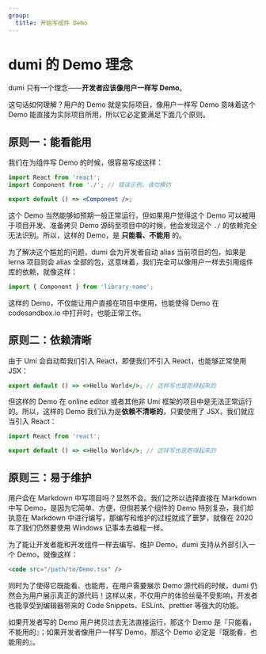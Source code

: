 ```yaml
---
group:
  title: 开始写组件 Demo
---
```


# dumi 的 Demo 理念

dumi 只有一个理念——**开发者应该像用户一样写 Demo**。

这句话如何理解？用户的 Demo 就是实际项目，像用户一样写 Demo 意味着这个 Demo 能直接为实际项目所用，所以它必定要满足下面几个原则。

## 原则一：能看能用

我们在为组件写 Demo 的时候，很容易写成这样：

```jsx | pure
import React from 'react';
import Component from './'; // 错误示例，请勿模仿

export default () => <Component />;
```

这个 Demo 当然能够如预期一般正常运行，但如果用户觉得这个 Demo 可以被用于项目开发、准备拷贝 Demo 源码至项目中的时候，他会发现这个 `./` 的依赖完全无法识别。所以，这样的 Demo，是 **只能看、不能用** 的。

为了解决这个尴尬的问题，dumi 会为开发者自动 alias 当前项目的包，如果是 lerna 项目则会 alias 全部的包，这意味着，我们完全可以像用户一样去引用组件库的依赖，就像这样：

```jsx | pure
import { Component } from 'library-name';
```

这样的 Demo，不仅能让用户直接在项目中使用，也能使得 Demo 在 codesandbox.io 中打开时，也能正常工作。

## 原则二：依赖清晰

由于 Umi 会自动帮我们引入 React，即便我们不引入 React，也能够正常使用 JSX：

```jsx | pure
export default () => <>Hello World</>; // 这样写也是跑得起来的
```

但这样的 Demo 在 online editor 或者其他非 Umi 框架的项目中是无法正常运行的。所以，这样的 Demo 我们认为是**依赖不清晰的**，只要使用了 JSX，我们就应当引入 React：

```jsx | pure
import React from 'react';

export default () => <>Hello World</>; // 这样写也是跑得起来的
```

## 原则三：易于维护

用户会在 Markdown 中写项目吗？显然不会。我们之所以选择直接在 Markdown 中写 Demo，是因为它简单、方便，但倘若某个组件的 Demo 特别复杂，我们却执意在 Markdown 中进行编写，那编写和维护的过程就成了噩梦，就像在 2020 年了我们仍然要使用 Windows 记事本去编程一样。

为了能让开发者能和开发组件一样去编写、维护 Demo，dumi 支持从外部引入一个 Demo，就像这样：

```html
<code src="/path/to/Demo.tsx" />
```

同时为了使得它既能看、也能用，在用户需要展示 Demo 源代码的时候，dumi 仍然会为用户展示真正的源代码！这样以来，不仅用户的体验丝毫不受影响，开发者也能享受到编辑器带来的 Code Snippets、ESLint、prettier 等强大的功能。

如果开发者写的 Demo 用户拷贝过去无法直接运行，那这个 Demo 是『只能看，不能用的』；如果开发者像用户一样写 Demo，那这个 Demo 必定是『既能看，也能用的』。
